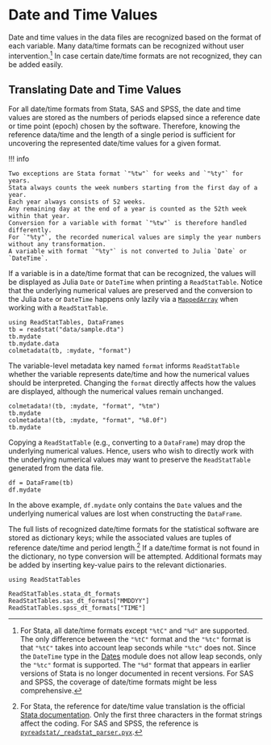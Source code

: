 # Date and Time Values

Date and time values in the data files are recognized based on
the format of each variable.
Many data/time formats can be recognized without user intervention.[^1]
In case certain date/time formats are not recognized,
they can be added easily.

## Translating Date and Time Values

For all date/time formats from Stata, SAS and SPSS,
the date and time values are stored as the numbers of periods elapsed
since a reference date or time point (epoch) chosen by the software.
Therefore, knowing the reference data/time and the length of a single period
is sufficient for uncovering the represented date/time values for a given format.

!!! info

    Two exceptions are Stata format `"%tw"` for weeks and `"%ty"` for years.
    Stata always counts the week numbers starting from the first day of a year.
    Each year always consists of 52 weeks.
    Any remaining day at the end of a year is counted as the 52th week within that year.
    Conversion for a variable with format `"%tw"` is therefore handled differently.
    For `"%ty"`, the recorded numerical values are simply the year numbers
    without any transformation.
    A variable with format `"%ty"` is not converted to Julia `Date` or `DateTime`.

If a variable is in a date/time format that can be recognized,
the values will be displayed as Julia `Date` or `DateTime`
when printing a `ReadStatTable`.
Notice that the underlying numerical values are preserved
and the conversion to the Julia `Date` or `DateTime` happens only lazily
via a [`MappedArray`](https://github.com/JuliaArrays/MappedArrays.jl)
when working with a `ReadStatTable`.

```@repl date
using ReadStatTables, DataFrames
tb = readstat("data/sample.dta")
tb.mydate
tb.mydate.data
colmetadata(tb, :mydate, "format")
```

The variable-level metadata key named `format` informs
`ReadStatTable` whether the variable represents date/time
and how the numerical values should be interpreted.
Changing the `format` directly affects how the values are displayed,
although the numerical values remain unchanged.

```@repl date
colmetadata!(tb, :mydate, "format", "%tm")
tb.mydate
colmetadata!(tb, :mydate, "format", "%8.0f")
tb.mydate
```

Copying a `ReadStatTable` (e.g., converting to a `DataFrame`)
may drop the underlying numerical values.
Hence, users who wish to directly work with the underlying numerical values
may want to preserve the `ReadStatTable` generated from the data file.

```@repl date
df = DataFrame(tb)
df.mydate
```

In the above example, `df.mydate` only contains the `Date` values
and the underlying numerical values are lost when constructing the `DataFrame`.

The full lists of recognized date/time formats for the statistical software
are stored as dictionary keys;
while the associated values are tuples of reference date/time and period length.[^2]
If a date/time format is not found in the dictionary,
no type conversion will be attempted.
Additional formats may be added by inserting key-value pairs to the relevant dictionaries.

```@setup time
using ReadStatTables
```

```@repl time
ReadStatTables.stata_dt_formats
ReadStatTables.sas_dt_formats["MMDDYY"]
ReadStatTables.spss_dt_formats["TIME"]
```

[^1]:

    For Stata, all date/time formats except `"%tC"` and `"%d"` are supported.
    The only difference between the `"%tC"` format and the `"%tc"` format
    is that `"%tC"` takes into account leap seconds while `"%tc"` does not.
    Since the `DateTime` type in the
    [Dates](https://docs.julialang.org/en/v1/stdlib/Dates/) module
    does not allow leap seconds,
    only the `"%tc"` format is supported.
    The `"%d"` format that appears in earlier versions of Stata
    is no longer documented in recent versions.
    For SAS and SPSS, the coverage of date/time formats might be less comprehensive.

[^2]:

    For Stata, the reference for date/time value translation is
    the official [Stata documentation](https://www.stata.com/help.cgi?datetime).
    Only the first three characters in the format strings affect the coding.
    For SAS and SPSS, the reference is
    [`pyreadstat/_readstat_parser.pyx`](https://github.com/Roche/pyreadstat/blob/master/pyreadstat/_readstat_parser.pyx).
